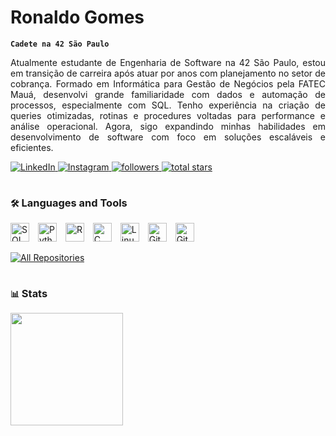 # Ronaldo Gomes

**`Cadete na 42 São Paulo`**

<p align="justify">Atualmente estudante de Engenharia de Software na 42 São Paulo, estou em transição de carreira após atuar por anos com planejamento no setor de cobrança. Formado em Informática para Gestão de Negócios pela FATEC Mauá, desenvolvi grande familiaridade com dados e automação de processos, especialmente com SQL. Tenho experiência na criação de queries otimizadas, rotinas e procedures voltadas para performance e análise operacional. Agora, sigo expandindo minhas habilidades em desenvolvimento de software com foco em soluções escaláveis e eficientes.</p>

<p align="left">
   <a href="https://www.linkedin.com/in/ronaldogdasilva/" target="_blank">
      <img alt="LinkedIn" title="Conecte-se comigo no LinkedIn" src="https://img.shields.io/badge/LinkedIn-0A66C2?style=for-the-badge&logo=linkedin&logoColor=white"/>
   </a>
   <a href="https://www.instagram.com/ron.silva_/" target="_blank">
      <img alt="Instagram" title="Me siga no Instagram" src="https://img.shields.io/badge/Instagram-E4405F?style=for-the-badge&logo=instagram&logoColor=white"/>
   </a>
   <a href="https://github.com/Norethx?tab=followers" target="_blank">
      <img alt="followers" title="Siga-me no GitHub" src="https://custom-icon-badges.demolab.com/github/followers/Norethx?color=236ad3&labelColor=1155ba&style=for-the-badge&logo=person-add&label=Follow&logoColor=white"/>
   </a>
   <a href="https://github.com/Norethx?tab=repositories&sort=stargazers" target="_blank">
      <img alt="total stars" title="Estrelas nos repositórios" src="https://custom-icon-badges.demolab.com/github/stars/Norethx?color=55960c&style=for-the-badge&labelColor=488207&logo=star"/>
   </a>
</p>

#

### `🛠️` Languages and Tools

<p align="left">
  <img alt="SQL" width="30px" style="padding-right:10px;" src="https://cdn.jsdelivr.net/gh/devicons/devicon/icons/mysql/mysql-original.svg"/>
  <img alt="Python" width="30px" style="padding-right:10px;" src="https://cdn.jsdelivr.net/gh/devicons/devicon/icons/python/python-original.svg" />
  <img alt="R" width="30px" style="padding-right:10px;" src="https://cdn.jsdelivr.net/gh/devicons/devicon/icons/r/r-original.svg" />
  <img alt="C" width="30px" style="padding-right:10px;" src="https://cdn.jsdelivr.net/gh/devicons/devicon/icons/c/c-original.svg" />
  <img alt="Linux" width="30px" style="padding-right:10px;" src="https://cdn.jsdelivr.net/gh/devicons/devicon/icons/linux/linux-original.svg" />
  <img alt="Git" width="30px" style="padding-right:10px;" src="https://cdn.jsdelivr.net/gh/devicons/devicon/icons/git/git-original.svg" />
  <img alt="GitHub" width="30px" style="padding-right:10px;" src="https://cdn.jsdelivr.net/gh/devicons/devicon/icons/github/github-original.svg" />
</p>
<p align="left">
  <a href="https://github.com/Norethx?tab=repositories&sort=stargazers">
    <img alt="All Repositories" title="Todos os repositórios" src="https://custom-icon-badges.demolab.com/badge/-Click%20Here%20For%20All%20My%20Repos-1F222E?style=for-the-badge&logoColor=white&logo=repo"/>
  </a>
</p>

#

### `📊` Stats

<p align="left">
	<img height="180em" src="https://github-readme-stats.vercel.app/api?username=Norethx&show_icons=true&hide_border=true&title_color=00ff00&text_color=00ff00&icon_color=00ff00&bg_color=000000"/>
</p>
